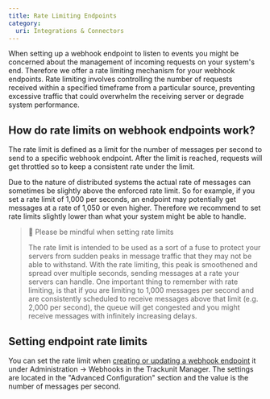 ```yaml
---
title: Rate Limiting Endpoints
category:
  uri: Integrations & Connectors
---
```


When setting up a webhook endpoint to listen to events you might be concerned about the management of incoming requests on your system's end. Therefore we offer a rate limiting mechanism for your webhook endpoints. Rate limiting involves controlling the number of requests received within a specified timeframe from a particular source, preventing excessive traffic that could overwhelm the receiving server or degrade system performance.

## How do rate limits on webhook endpoints work?

The rate limit is defined as a limit for the number of messages per second to send to a specific webhook endpoint. After the limit is reached, requests will get throttled so to keep a consistent rate under the limit.

Due to the nature of distributed systems the actual rate of messages can sometimes be slightly above the enforced rate limit. So for example, if you set a rate limit of 1,000 per seconds, an endpoint may potentially get messages at a rate of 1,050 or even higher. Therefore we recommend to set rate limits slightly lower than what your system might be able to handle.

> 🚧 Please be mindful when setting rate limits
>
> The rate limit is intended to be used as a sort of a fuse to protect your servers from sudden peaks in message traffic that they may not be able to withstand. With the rate limiting, this peak is smoothened and spread over multiple seconds, sending messages at a rate your servers can handle. One important thing to remember with rate limiting, is that if you are limiting to 1,000 messages per second and are consistently scheduled to receive messages above that limit (e.g. 2,000 per second), the queue will get congested and you might receive messages with infinitely increasing delays.

## Setting endpoint rate limits

You can set the rate limit when [creating or updating a webhook endpoint](https://developers.trackunit.com/docs/webhooks-adding-endpoints) it under Administration → Webhooks in the Trackunit Manager.
The settings are located in the "Advanced Configuration" section and the value is the number of messages per second.
